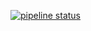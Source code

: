 [![pipeline status](http://gitlab.cs.uleth.ca/cpsc-2720-project-spring-2021/florence/badges/master/pipeline.svg)](http://gitlab.cs.uleth.ca/cpsc-2720-project-spring-2021/florence/-/commits/master)
